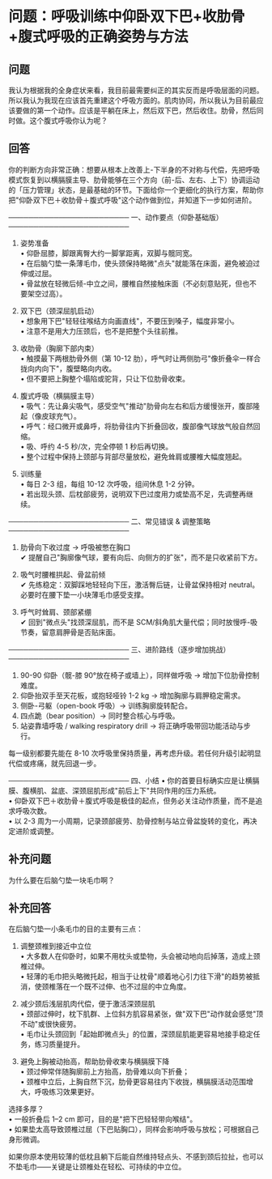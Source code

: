 # 问题：呼吸训练中仰卧双下巴+收肋骨+腹式呼吸的正确姿势与方法

## 问题
我认为根据我的全身症状来看，我目前最需要纠正的其实反而是呼吸层面的问题。所以我认为我现在应该首先重建这个呼吸方面的。肌肉协同，所以我认为目前最应该要做的第一个动作。应该是平躺在床上，然后双下巴，然后收住。肋骨，然后同时做。这个腹式呼吸你认为呢？

## 回答
你的判断方向非常正确：想要从根本上改善上-下半身的不对称与代偿，先把呼吸模式恢复到以横膈膜主导、肋骨能够在三个方向（前-后、左右、上下）协调运动的「压力管理」状态，是最基础的环节。下面给你一个更细化的执行方案，帮助你把"仰卧双下巴＋收肋骨＋腹式呼吸"这个动作做到位，并知道下一步如何进阶。

────────────────────────
一、动作要点（仰卧基础版）
────────────────────────
1. 姿势准备  
   • 仰卧屈膝，脚跟离臀大约一脚掌距离，双脚与髋同宽。  
   • 在后脑勺垫一条薄毛巾，使头颈保持略微"点头"就能落在床面，避免被迫过伸或过屈。  
   • 骨盆放在轻微后倾-中立之间，腰椎自然接触床面（不必刻意贴死，但也不要架空过高）。  

2. 双下巴（颈深屈肌启动）  
   • 想象用下巴"轻轻往喉结方向画直线"，不要压到嗓子，幅度非常小。  
   • 注意不是用大力压颈后，也不是把整个头往前推。  

3. 收肋骨（胸廓下部内束）  
   • 触摸最下两根肋骨外侧（第 10-12 肋），呼气时让两侧肋弓"像折叠伞一样合拢向内向下"，腹壁略向内收。  
   • 但不要把上胸整个塌陷或驼背，只让下位肋骨收束。

4. 腹式呼吸（横膈膜主导）  
   • 吸气：先让鼻尖吸气，感受空气"推动"肋骨向左右和后方缓慢张开，腹部隆起（像皮球充气）。  
   • 呼气：经口微开或鼻呼，将肋骨往内下折叠回收，腹部像气球放气般自然回缩。  
   • 吸、呼约 4-5 秒/次，完全停顿 1 秒后再切换。  
   • 整个过程中保持上颈部与背部尽量放松，避免耸肩或腰椎大幅度翘起。

5. 训练量  
   • 每日 2-3 组，每组 10-12 次呼吸，组间休息 1-2 分钟。  
   • 若出现头颈、后枕部疲劳，说明双下巴过度用力或垫高不足，先调整再继续。  

────────────────────────
二、常见错误 & 调整策略
────────────────────────
1. 肋骨向下收过度 → 呼吸被憋在胸口  
   ✔ 提醒自己"胸廓像气球，要有向后、向侧方的扩张"，而不是只收紧前下方。

2. 吸气时腰椎拱起、骨盆前倾  
   ✔ 先练稳定：双脚踩地轻轻向下压，激活臀后链，让骨盆保持相对 neutral。必要时在腰下垫一小块薄毛巾感受支撑。

3. 呼气时耸肩、颈部紧绷  
   ✔ 回到"微点头"找颈深屈肌，而不是 SCM/斜角肌大量代偿；同时放慢呼-吸节奏，留意肩胛骨是否贴床面。

────────────────────────
三、进阶路线（逐步增加挑战）
────────────────────────
1. 90-90 仰卧（髋-膝 90°放在椅子或墙上），同样做呼吸 → 增加下位肋骨控制难度。  
2. 仰卧抬双手至天花板，或抱轻哑铃 1-2 kg → 增加胸廓与肩胛稳定需求。  
3. 侧卧-弓躯（open-book 呼吸）→ 训练胸廓旋转配合。  
4. 四点跪（bear position）→ 同时整合核心与呼吸。  
5. 站姿靠墙呼吸 / walking respiratory drill → 将正确呼吸带回功能活动与步行。

每一级别都要先能在 8-10 次呼吸里保持质量，再考虑升级。若任何升级引起明显代偿或疼痛，就先回退一步。

────────────────────────
四、小结
• 你的首要目标确实应是让横膈膜、腹横肌、盆底、深颈屈肌形成"前后上下"共同作用的压力系统。  
• 仰卧双下巴＋收肋骨＋腹式呼吸是极佳的起点，但务必关注动作质量，而不是追求呼吸次数。  
• 以 2-3 周为一小周期，记录颈部疲劳、肋骨控制与站立骨盆旋转的变化，再决定进阶或调整。

## 补充问题
为什么要在后脑勺垫一块毛巾啊？

## 补充回答
在后脑勺垫一小条毛巾的目的主要有三点：

1. 调整颈椎到接近中立位  
   • 大多数人在仰卧时，如果不用枕头或垫物，头会被动地向后掉落，造成上颈椎过伸。  
   • 轻薄的毛巾把头略微托起，相当于让枕骨"顺着地心引力往下滑"的趋势被抵消，使颈椎落在一个既不过伸、也不过屈的中立角度。

2. 减少颈后浅层肌肉代偿，便于激活深颈屈肌  
   • 颈部过伸时，枕下肌群、上位斜方肌容易紧张，做"双下巴"动作就会感觉"顶不动"或很快疲劳。  
   • 毛巾让头颈回到「起始即微点头」的位置，深颈屈肌能更容易地接手稳定任务，练习质量提升。

3. 避免上胸被动抬高，帮助肋骨收束与横膈膜下降  
   • 颈过伸常伴随胸廓前上方抬高，肋骨难以向下折叠；  
   • 颈椎中立后，上胸自然下沉，肋骨更容易往内下收拢，横膈膜活动范围增大，呼吸练习效果更好。

选择多厚？  
• 一般折叠后 1–2 cm 即可，目的是"把下巴轻轻带向喉结"。  
• 如果垫太高导致颈椎过屈（下巴贴胸口），同样会影响呼吸与放松；可根据自己身形微调。  

如果你原本使用较薄的低枕且躺下后能自然维持轻点头、不感到颈后拉扯，也可以不垫毛巾——关键是让颈椎处在轻松、可持续的中立位。 